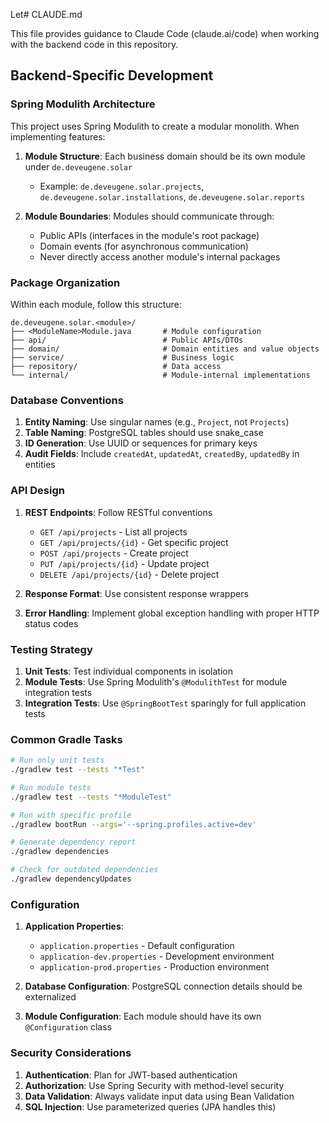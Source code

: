 Let# CLAUDE.md

This file provides guidance to Claude Code (claude.ai/code) when working with the backend code in this repository.

## Backend-Specific Development

### Spring Modulith Architecture

This project uses Spring Modulith to create a modular monolith. When implementing features:

1. **Module Structure**: Each business domain should be its own module under `de.deveugene.solar`
   - Example: `de.deveugene.solar.projects`, `de.deveugene.solar.installations`, `de.deveugene.solar.reports`

2. **Module Boundaries**: Modules should communicate through:
   - Public APIs (interfaces in the module's root package)
   - Domain events (for asynchronous communication)
   - Never directly access another module's internal packages

### Package Organization

Within each module, follow this structure:
```
de.deveugene.solar.<module>/
├── <ModuleName>Module.java       # Module configuration
├── api/                          # Public APIs/DTOs
├── domain/                       # Domain entities and value objects
├── service/                      # Business logic
├── repository/                   # Data access
└── internal/                     # Module-internal implementations
```

### Database Conventions

1. **Entity Naming**: Use singular names (e.g., `Project`, not `Projects`)
2. **Table Naming**: PostgreSQL tables should use snake_case
3. **ID Generation**: Use UUID or sequences for primary keys
4. **Audit Fields**: Include `createdAt`, `updatedAt`, `createdBy`, `updatedBy` in entities

### API Design

1. **REST Endpoints**: Follow RESTful conventions
   - `GET /api/projects` - List all projects
   - `GET /api/projects/{id}` - Get specific project
   - `POST /api/projects` - Create project
   - `PUT /api/projects/{id}` - Update project
   - `DELETE /api/projects/{id}` - Delete project

2. **Response Format**: Use consistent response wrappers
3. **Error Handling**: Implement global exception handling with proper HTTP status codes

### Testing Strategy

1. **Unit Tests**: Test individual components in isolation
2. **Module Tests**: Use Spring Modulith's `@ModulithTest` for module integration tests
3. **Integration Tests**: Use `@SpringBootTest` sparingly for full application tests

### Common Gradle Tasks

```bash
# Run only unit tests
./gradlew test --tests "*Test"

# Run module tests
./gradlew test --tests "*ModuleTest"

# Run with specific profile
./gradlew bootRun --args='--spring.profiles.active=dev'

# Generate dependency report
./gradlew dependencies

# Check for outdated dependencies
./gradlew dependencyUpdates
```

### Configuration

1. **Application Properties**: 
   - `application.properties` - Default configuration
   - `application-dev.properties` - Development environment
   - `application-prod.properties` - Production environment

2. **Database Configuration**: PostgreSQL connection details should be externalized
3. **Module Configuration**: Each module should have its own `@Configuration` class

### Security Considerations

1. **Authentication**: Plan for JWT-based authentication
2. **Authorization**: Use Spring Security with method-level security
3. **Data Validation**: Always validate input data using Bean Validation
4. **SQL Injection**: Use parameterized queries (JPA handles this)
